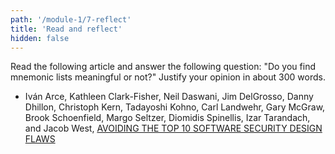 ```yaml
---
path: '/module-1/7-reflect'
title: 'Read and reflect'
hidden: false
---
```



Read the following article and answer the  following question: "Do you find
mnemonic lists meaningful or not?" Justify your opinion in about 300 words.

- Iván Arce, Kathleen Clark-Fisher, Neil Daswani, Jim DelGrosso, Danny Dhillon,
Christoph Kern, Tadayoshi Kohno, Carl Landwehr, Gary McGraw, Brook Schoenfield,
Margo Seltzer, Diomidis Spinellis, Izar Tarandach, and Jacob West, [AVOIDING THE TOP 10 SOFTWARE SECURITY DESIGN FLAWS](https://web.archive.org/web/20180306191329/https://www.computer.org/cms/CYBSI/docs/Top-10-Flaws.pdf)


<!--div class="quiznator-plugin" data-quiz-id="c448edbf-1ae7-5d65-bcac-f6b7ef889f3d"></div>
<div class="quiznator-plugin" data-quiz-id="47367f87-2d53-44f4-8d6c-246a8a9c7c3c"></div>
<div class="quiznator-plugin" data-quiz-id="47526a8e-2d65-4142-9562-2478d163e12d"></div>
<div class="quiznator-plugin" data-quiz-id="4c56a5b8-3096-476a-8382-270989380496"></div>
<div class="quiznator-plugin" data-quiz-id="476e5594-2d76-4d91-9d57-2487182b461f"></div-->
